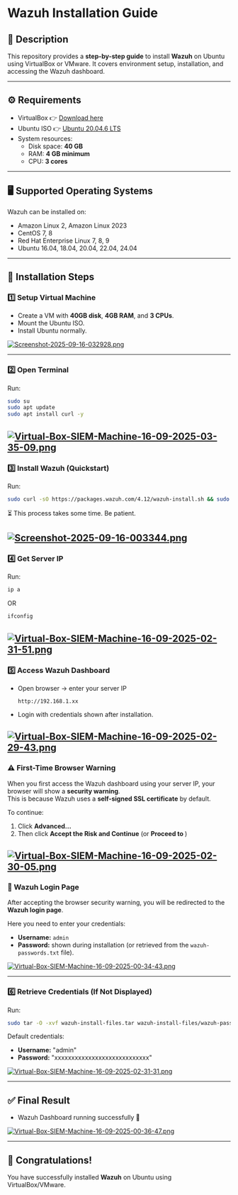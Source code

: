 # Wazuh Installation Guide

## 📌 Description
This repository provides a **step-by-step guide** to install **Wazuh** on Ubuntu using VirtualBox or VMware. It covers environment setup, installation, and accessing the Wazuh dashboard.

---

## ⚙️ Requirements
- VirtualBox 👉 [Download here](https://www.virtualbox.org/)
- Ubuntu ISO 👉 [Ubuntu 20.04.6 LTS](https://releases.ubuntu.com/20.04/ubuntu-20.04.6-desktop-amd64.iso)
- System resources:
  - Disk space: **40 GB**
  - RAM: **4 GB minimum**
  - CPU: **3 cores**

---

## 🖥️ Supported Operating Systems
Wazuh can be installed on:
- Amazon Linux 2, Amazon Linux 2023
- CentOS 7, 8
- Red Hat Enterprise Linux 7, 8, 9
- Ubuntu 16.04, 18.04, 20.04, 22.04, 24.04

---

## 🚀 Installation Steps

### 1️⃣ Setup Virtual Machine
- Create a VM with **40GB disk**, **4GB RAM**, and **3 CPUs**.
- Mount the Ubuntu ISO.
- Install Ubuntu normally.

[![Screenshot-2025-09-16-032928.png](https://i.postimg.cc/hGbvJbmy/Screenshot-2025-09-16-032928.png)](https://postimg.cc/f3yDpdBm)

---

### 2️⃣ Open Terminal
Run:
```bash
sudo su
sudo apt update
sudo apt install curl -y
```

[![Virtual-Box-SIEM-Machine-16-09-2025-03-35-09.png](https://i.postimg.cc/cCQ0jdcD/Virtual-Box-SIEM-Machine-16-09-2025-03-35-09.png)](https://postimg.cc/XB7RBSmF)
---

### 3️⃣ Install Wazuh (Quickstart)
Run:
```bash
sudo curl -sO https://packages.wazuh.com/4.12/wazuh-install.sh && sudo bash ./wazuh-install.sh -a
```

⏳ This process takes some time. Be patient.

[![Screenshot-2025-09-16-003344.png](https://i.postimg.cc/y6FK7YFj/Screenshot-2025-09-16-003344.png)](https://postimg.cc/YjqZ37DL)
---

### 4️⃣ Get Server IP
Run:
```bash
ip a
```
OR
```bash
ifconfig
```

[![Virtual-Box-SIEM-Machine-16-09-2025-02-31-51.png](https://i.postimg.cc/JhDwv1rb/Virtual-Box-SIEM-Machine-16-09-2025-02-31-51.png)](https://postimg.cc/hJB37R7j)
---

### 5️⃣ Access Wazuh Dashboard
- Open browser → enter your server IP
  ```
  http://192.168.1.xx
  ```
- Login with credentials shown after installation.

[![Virtual-Box-SIEM-Machine-16-09-2025-02-29-43.png](https://i.postimg.cc/3rZqLyXs/Virtual-Box-SIEM-Machine-16-09-2025-02-29-43.png)](https://postimg.cc/z3VpvGP7)
---

### ⚠️ First-Time Browser Warning  

When you first access the Wazuh dashboard using your server IP, your browser will show a **security warning**.  
This is because Wazuh uses a **self-signed SSL certificate** by default.  

To continue:  

1. Click **Advanced...**  
2. Then click **Accept the Risk and Continue** (or **Proceed to <your-ip>**)  

[![Virtual-Box-SIEM-Machine-16-09-2025-02-30-05.png](https://i.postimg.cc/02bLbkSh/Virtual-Box-SIEM-Machine-16-09-2025-02-30-05.png)](https://postimg.cc/vcwPKd3v)  
---
### 🔑 Wazuh Login Page  

After accepting the browser security warning, you will be redirected to the **Wazuh login page**.  

Here you need to enter your credentials:  

- **Username:** `admin`  
- **Password:** shown during installation (or retrieved from the `wazuh-passwords.txt` file).  

[![Virtual-Box-SIEM-Machine-16-09-2025-00-34-43.png](https://i.postimg.cc/KzshHRLr/Virtual-Box-SIEM-Machine-16-09-2025-00-34-43.png)](https://postimg.cc/dkdf7Q5L) 

---
### 6️⃣ Retrieve Credentials (If Not Displayed)
Run:
```bash
sudo tar -O -xvf wazuh-install-files.tar wazuh-install-files/wazuh-passwords.txt
```

Default credentials:
- **Username:** "admin"
- **Password:** "xxxxxxxxxxxxxxxxxxxxxxxxxxxx"

[![Virtual-Box-SIEM-Machine-16-09-2025-02-31-31.png](https://i.postimg.cc/ZYjNsZC7/Virtual-Box-SIEM-Machine-16-09-2025-02-31-31.png)](https://postimg.cc/xqJqqwGM)

---

## ✅ Final Result
- Wazuh Dashboard running successfully 🎉


[![Virtual-Box-SIEM-Machine-16-09-2025-00-36-47.png](https://i.postimg.cc/dVfmHFSP/Virtual-Box-SIEM-Machine-16-09-2025-00-36-47.png)](https://postimg.cc/VJjCvx8D)

---

## 🎯 Congratulations!
You have successfully installed **Wazuh** on Ubuntu using VirtualBox/VMware.
